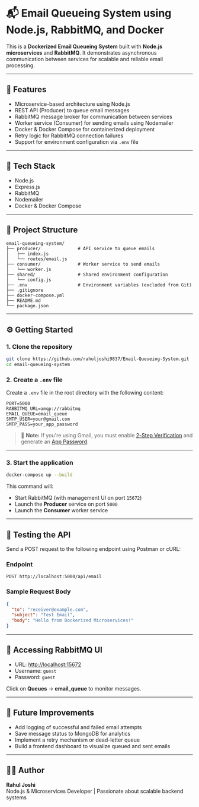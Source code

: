 # 📬 Email Queueing System using Node.js, RabbitMQ, and Docker

This is a **Dockerized Email Queueing System** built with **Node.js microservices** and **RabbitMQ**. It demonstrates asynchronous communication between services for scalable and reliable email processing.

---

## 🚀 Features

- Microservice-based architecture using Node.js
- REST API (Producer) to queue email messages
- RabbitMQ message broker for communication between services
- Worker service (Consumer) for sending emails using Nodemailer
- Docker & Docker Compose for containerized deployment
- Retry logic for RabbitMQ connection failures
- Support for environment configuration via `.env` file

---

## 🧰 Tech Stack

- Node.js
- Express.js
- RabbitMQ
- Nodemailer
- Docker & Docker Compose

---

## 📁 Project Structure

```
email-queueing-system/
├── producer/              # API service to queue emails
│   ├── index.js
│   └── routes/email.js
├── consumer/              # Worker service to send emails
│   └── worker.js
├── shared/                # Shared environment configuration
│   └── config.js
├── .env                   # Environment variables (excluded from Git)
├── .gitignore
├── docker-compose.yml
├── README.md
└── package.json
```

---

## ⚙️ Getting Started

### 1. Clone the repository

```bash
git clone https://github.com/rahuljoshi9837/Email-Queueing-System.git
cd email-queueing-system
```

### 2. Create a `.env` file

Create a `.env` file in the root directory with the following content:

```env
PORT=5000
RABBITMQ_URL=amqp://rabbitmq
EMAIL_QUEUE=email_queue
SMTP_USER=your@gmail.com
SMTP_PASS=your_app_password
```

> 🔐 **Note:** If you're using Gmail, you must enable [2-Step Verification](https://myaccount.google.com/security) and generate an [App Password](https://myaccount.google.com/apppasswords).

---

### 3. Start the application

```bash
docker-compose up --build
```

This command will:
- Start RabbitMQ (with management UI on port `15672`)
- Launch the **Producer** service on port `5000`
- Launch the **Consumer** worker service

---

## 🧪 Testing the API

Send a POST request to the following endpoint using Postman or cURL:

### Endpoint

```
POST http://localhost:5000/api/email
```

### Sample Request Body

```json
{
  "to": "receiver@example.com",
  "subject": "Test Email",
  "body": "Hello from Dockerized Microservices!"
}
```

---

## 🐇 Accessing RabbitMQ UI

- URL: [http://localhost:15672](http://localhost:15672)
- Username: `guest`
- Password: `guest`

Click on **Queues** → **email_queue** to monitor messages.

---

## 📌 Future Improvements

- Add logging of successful and failed email attempts
- Save message status to MongoDB for analytics
- Implement a retry mechanism or dead-letter queue
- Build a frontend dashboard to visualize queued and sent emails

---

## 👨‍💻 Author

**Rahul Joshi**  
Node.js & Microservices Developer | Passionate about scalable backend systems
